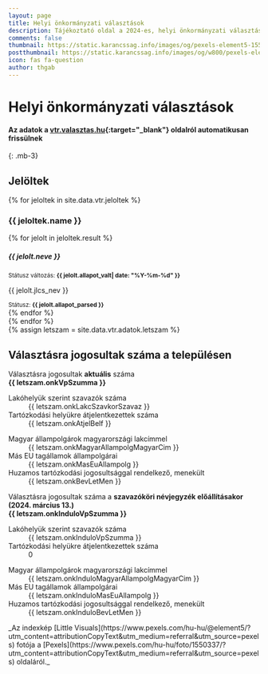 ```yaml
---
layout: page
title: Helyi önkormányzati választások
description: Tájékoztató oldal a 2024-es, helyi önkormányzati választásokról, Karancsság község vonatkozásában
comments: false
thumbnail: https://static.karancssag.info/images/og/pexels-element5-1550337.jpg
postthumbnail: https://static.karancssag.info/images/og/w800/pexels-element5-1550337.jpg
icon: fas fa-question
author: thgab
---
```


# Helyi önkormányzati választások
#### Az adatok a [vtr.valasztas.hu](https://vtr.valasztas.hu/onk2024){:target="_blank"} oldalról automatikusan frissülnek
{: .mb-3}

<div class="container">
<h2 class="mb-3" >Jelöltek</h2>
{% for jeloltek in site.data.vtr.jeloltek %}
    <h3 class="mb-2 mt-3">{{ jeloltek.name }}</h3>
    <div class="list-group list-group-flush mb-2">
        {% for jelolt in jeloltek.result %}
            <div class="list-group-item">
                <div class=" d-flex w-100 justify-content-between">
                  <h5 class="mb-1">{{ jelolt.neve }}</h5>
                  <small class="text-muted">Státusz változás: <b>{{ jelolt.allapot_valt| date: "%Y-%m-%d" }}</b></small>
                </div>
                <p class="mb-1">
                    {{ jelolt.jlcs_nev }}
                </p>
                <small class="text-muted">Státusz: <b>{{ jelolt.allapot_parsed }}</b></small>
            </div>
        {% endfor %}
    </div>
{% endfor %}
</div>
{% assign letszam = site.data.vtr.adatok.letszam  %}

<h2 class="mb-3" >Választásra jogosultak száma a településen</h2>
<div class="container">
    <div class="rounded border border-light row">
        <div class="bg-light p-3 d-grid align-items-center col-md-4 col-sm-12">
            <div>
                <div class="mb-1">Választásra jogosultak <strong>aktuális</strong> száma</div>
                <strong>{{ letszam.onkVpSzumma }}</strong>
            </div>
        </div>
        <div class="p-3 d-grid align-items-center col">
            <div>
                <div class="border-bottom border-light">
                    <dl class="mb-1 row">
                        <dt class="fw-normal mt-1 mb-sm-1 col-sm-8 col-12">Lakóhelyük szerint szavazók száma</dt>
                        <dd class="text-end fw-semibold mb-1 mt-sm-1 col-sm-4 col-12">{{ letszam.onkLakcSzavkorSzavaz }}</dd>
                        <dt class="fw-normal mt-1 mb-sm-1 col-sm-8 col-12">Tartózkodási helyükre átjelentkezettek száma</dt>
                        <dd class="text-end fw-semibold mb-1 mt-sm-1 col-sm-4 col-12">{{ letszam.onkAtjelBelf }}</dd>
                    </dl>
                </div>
                <div class="">
                    <dl class="pt-2 mb-0 row">
                        <dt class="fw-normal mt-1 mb-sm-1 col-sm-8 col-12">Magyar állampolgárok magyarországi lakcímmel</dt>
                        <dd class="text-end fw-semibold mb-1 mt-sm-1 col-sm-4 col-12">{{ letszam.onkMagyarAllampolgMagyarCim }}</dd>
                        <dt class="fw-normal mt-1 mb-sm-1 col-sm-8 col-12">Más EU tagállamok állampolgárai</dt>
                        <dd class="text-end fw-semibold mb-1 mt-sm-1 col-sm-4 col-12">{{ letszam.onkMasEuAllampolg }}</dd>
                        <dt class="fw-normal mt-1 mb-sm-1 col-sm-8 col-12">Huzamos tartózkodási jogosultsággal rendelkező, menekült</dt>
                        <dd class="text-end fw-semibold mb-1 mt-sm-1 col-sm-4 col-12">{{ letszam.onkBevLetMen }}</dd>
                    </dl>
                </div>
            </div>
        </div>
    </div>
</div>
<div class="container">
    <div class="rounded border border-light row">
        <div class="bg-light p-3 d-grid align-items-center col-md-4 col-sm-12">
            <div>
                <div class="mb-1">Választásra jogosultak száma a <strong>szavazóköri névjegyzék előállításakor (2024. március 13.)</strong></div>
                <strong>{{ letszam.onkInduloVpSzumma }}</strong>
            </div>
        </div>
        <div class="p-3 d-grid align-items-center col">
            <div>
                <div class="border-bottom border-light">
                    <dl class="mb-1 row">
                        <dt class="fw-normal mt-1 mb-sm-1 col-sm-8 col-12">Lakóhelyük szerint szavazók száma</dt>
                        <dd class="text-end fw-semibold mb-1 mt-sm-1 col-sm-4 col-12">{{ letszam.onkInduloVpSzumma }}</dd>
                        <dt class="fw-normal mt-1 mb-sm-1 col-sm-8 col-12">Tartózkodási helyükre átjelentkezettek száma</dt>
                        <dd class="text-end fw-semibold mb-1 mt-sm-1 col-sm-4 col-12">0</dd>
                    </dl>
                </div>
                <div class="">
                    <dl class="pt-2 mb-0 row">
                        <dt class="fw-normal mt-1 mb-sm-1 col-sm-8 col-12">Magyar állampolgárok magyarországi lakcímmel</dt>
                        <dd class="text-end fw-semibold mb-1 mt-sm-1 col-sm-4 col-12">{{ letszam.onkInduloMagyarAllampolgMagyarCim }}</dd>
                        <dt class="fw-normal mt-1 mb-sm-1 col-sm-8 col-12">Más EU tagállamok állampolgárai</dt>
                        <dd class="text-end fw-semibold mb-1 mt-sm-1 col-sm-4 col-12">{{ letszam.onkInduloMasEuAllampolg }}</dd>
                        <dt class="fw-normal mt-1 mb-sm-1 col-sm-8 col-12">Huzamos tartózkodási jogosultsággal rendelkező, menekült</dt>
                        <dd class="text-end fw-semibold mb-1 mt-sm-1 col-sm-4 col-12">{{ letszam.onkInduloBevLetMen }}</dd>
                    </dl>
                </div>
            </div>
        </div>
    </div>
</div>
_Az
indexkép [Little Visuals](https://www.pexels.com/hu-hu/@element5/?utm_content=attributionCopyText&amp;utm_medium=referral&amp;utm_source=pexels)
fotója
a [Pexels](https://www.pexels.com/hu-hu/foto/1550337/?utm_content=attributionCopyText&amp;utm_medium=referral&amp;utm_source=pexels)
oldaláról._